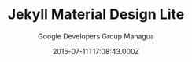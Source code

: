 ---
title: Jekyll Material Design Lite
github: 'https://github.com/gdg-managua/jekyll-mdl'
demo: 'https://www.gdgmanagua.org/jekyll-mdl'
author: Google Developers Group Managua
ssg:
  - Jekyll
cms:
  - No Cms
date: 2015-07-11T17:08:43.000Z
github_branch: master
description: A Jekyll theme based in Google Material Design Lite library.
stale: true
disabled: true
disabled_reason: demo url not found
---